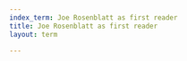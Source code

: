 ```yaml
---
index_term: Joe Rosenblatt as first reader
title: Joe Rosenblatt as first reader
layout: term

---
```

